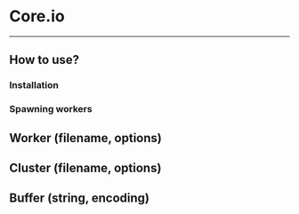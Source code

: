 # Core.io
---------------------------


## How to use?

### Installation

### Spawning workers


## Worker (filename, options)


## Cluster (filename, options)


## Buffer (string, encoding)

